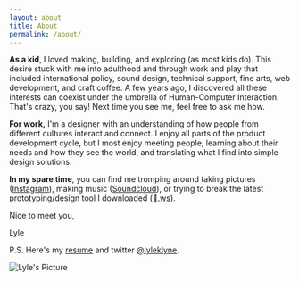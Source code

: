 ```yaml
---
layout: about
title: About
permalink: /about/
---
```


**As a kid**, I loved making, building, and exploring (as most kids do). This desire stuck with me into adulthood and through work and play that included international policy, sound design, technical support, fine arts, web development, and craft coffee. A few years ago, I discovered all these interests can coexist under the umbrella of Human-Computer Interaction. That's crazy, you say! Next time you see me, feel free to ask me how.

**For work,** I'm a designer with an understanding of how people from different cultures interact and connect. I enjoy all parts of the product development cycle, but I most enjoy meeting people, learning about their needs and how they see the world, and translating what I find into simple design solutions.

**In my spare time**, you can find me tromping around taking pictures ([Instagram](https://www.instagram.com/lyleklyne/)), making music ([Soundcloud](http://www.soundcloud.com/deepbrunch)), or trying to break the latest prototyping/design tool I downloaded ([💨.ws](http://xn--ks8h.ws/)). 

Nice to meet you,

Lyle

P.S. Here's my [resume](../images/other/klyne-resume-2016.pdf) and twitter [@lyleklyne](https://twitter.com/lyleklyne).


<div class="profile-pic-container">
    <img src="../images/other/lyle.png" class="profile-pic center img-back parallax-back" alt="Lyle's Picture">
    <div class="profile-bounding-box img-front parallax-middle">
    </div>
</div>